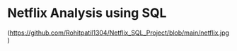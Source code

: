 # Netflix Analysis using SQL 
(https://github.com/Rohitpatil1304/Netflix_SQL_Project/blob/main/netflix.jpg)
